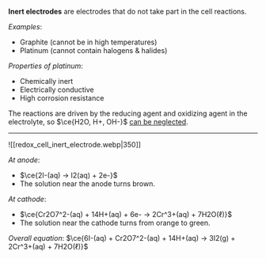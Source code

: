 **Inert electrodes** are electrodes that do not take part in the cell reactions.

*Examples*:
- Graphite (cannot be in high temperatures)
- Platinum (cannot contain halogens & halides)

*Properties of platinum*:
- Chemically inert
- Electrically conductive
- High corrosion resistance

The reactions are driven by the reducing agent and oxidizing agent in the electrolyte, so $\ce{H2O, H+, OH-}$ <u>can be neglected</u>.

---

![[redox_cell_inert_electrode.webp|350]]

*At anode*:
- $\ce{2I-(aq) -> I2(aq) + 2e-}$
- The solution near the anode turns brown.

*At cathode*:
- $\ce{Cr2O7^2-(aq) + 14H+(aq) + 6e- -> 2Cr^3+(aq) + 7H2O(ℓ)}$
- The solution near the cathode turns from orange to green.

*Overall equation*:
$\ce{6I-(aq) + Cr2O7^2-(aq) + 14H+(aq) → 3I2(g) + 2Cr^3+(aq) + 7H2O(ℓ)}$
